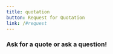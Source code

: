 ```yaml
---
title: quotation
button: Request for Quotation
link: /#request
---
```

### Ask for a quote or ask a question!
